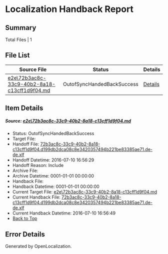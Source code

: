 # <a name='report-top'></a> Localization Handback Report

## Summary
 Total Files | 1

## File List
 Source File | Status | Details 
 ----------- | ------ | ------- 
 [e2e\72b3ac8c-33c9-40b2-8a18-c13cff1d9f04.md](https://github.com/OpenLocalizationTestOrg/oltest/blob/4ce550acd887491107e5404ae0435b48101eaa78/e2e/72b3ac8c-33c9-40b2-8a18-c13cff1d9f04.md) | OutofSyncHandedBackSuccess | [Details](#de9c010ce88490e5b739f9e5bc6eee25796acf745)

## Item Details
##### <a name='de9c010ce88490e5b739f9e5bc6eee25796acf745'></a> Source: [e2e\72b3ac8c-33c9-40b2-8a18-c13cff1d9f04.md](https://github.com/OpenLocalizationTestOrg/oltest/blob/4ce550acd887491107e5404ae0435b48101eaa78/e2e/72b3ac8c-33c9-40b2-8a18-c13cff1d9f04.md)
* Status: OutofSyncHandedBackSuccess
* Target File: 
* Handoff File: [72b3ac8c-33c9-40b2-8a18-c13cff1d9f04.d199db2dca08c8e3420357494b221be83385ae71.de-de.xlf](https://github.com/OpenLocalizationTestOrg/olhandoff-e2e/blob/fe8b7babcaee685d6eef5f25ab22b3a6db78bf95/ol-handoff/OpenLocalizationTestOrg/oltest-dede-fly/ci/ht/72b3ac8c-33c9-40b2-8a18-c13cff1d9f04.d199db2dca08c8e3420357494b221be83385ae71.de-de.xlf)
* Handoff Datetime: 2016-07-10 16:56:29
* Handoff Reason: Include
* Archive File: 
* Archive Datetime: 0001-01-01 00:00:00
* Handback File: 
* Handback Datetime: 0001-01-01 00:00:00
* Current Target File: [e2e\72b3ac8c-33c9-40b2-8a18-c13cff1d9f04.md](https://github.com/OpenLocalizationTestOrg/oltest-dede-fly/blob/0632d24761b142e02e460d4e430c764668c48d85/e2e/72b3ac8c-33c9-40b2-8a18-c13cff1d9f04.md)
* Current Handback File: [72b3ac8c-33c9-40b2-8a18-c13cff1d9f04.d199db2dca08c8e3420357494b221be83385ae71.de-de.xlf](https://github.com/OpenLocalizationTestOrg/olhandback-e2e/blob/c9cb954205be3f3f93072a63df4afc757331f9cf/ol-handback/OpenLocalizationTestOrg/oltest-dede-fly/ci/ht/72b3ac8c-33c9-40b2-8a18-c13cff1d9f04.d199db2dca08c8e3420357494b221be83385ae71.de-de.xlf)
* Current Handback Datetime: 2016-07-10 16:56:49
* [Back to Top](#report-top)


## Error Details

Generated by OpenLocalization.

